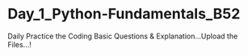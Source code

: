 # Day_1_Python-Fundamentals_B52
Daily Practice the Coding Basic Questions &amp; Explanation...Upload the Files...!   
